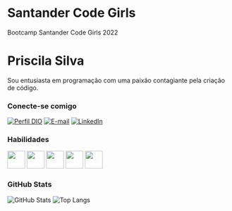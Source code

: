 # Santander Code Girls
 Bootcamp Santander Code Girls 2022
 # Priscila Silva
Sou entusiasta em programação com uma paixão contagiante pela criação de código. 

### Conecte-se comigo
[![Perfil DIO](https://img.shields.io/badge/-Meu%20Perfil%20na%20DIO-000?style=for-the-badge)](https://web.dio.me/users/prisilvas1991)
[![E-mail](https://img.shields.io/badge/-Email-000?style=for-the-badge&logo=microsoft-outlook)](mailto:prisilvas1991_@gmail.com)
[![LinkedIn](https://img.shields.io/badge/-LinkedIn-000?style=for-the-badge&logo=linkedin)](https://www.linkedin.com/in/priscila-silva-4970891a3/)


### Habilidades
<img src="https://cdn.jsdelivr.net/gh/devicons/devicon/icons/javascript/javascript-original.svg" width="40" height="40" /> <img 
src="https://cdn.jsdelivr.net/gh/devicons/devicon/icons/python/python-original.svg" width="40" height="40" /> 
            <img src="https://cdn.jsdelivr.net/gh/devicons/devicon/icons/cplusplus/cplusplus-original.svg" width="40" height="40" />
            <img src="https://cdn.jsdelivr.net/gh/devicons/devicon/icons/postgresql/postgresql-original.svg" width="40" height="40" />
            <img src="https://cdn.jsdelivr.net/gh/devicons/devicon/icons/git/git-original-wordmark.svg" width="40" height="40" />


### GitHub Stats
![GitHub Stats](https://github-readme-stats.vercel.app/api?username=prisilvas&show_icons=true&theme=dark&include_all_commits=true&count_private=true)
![Top Langs](https://github-readme-stats-git-masterrstaa-rickstaa.vercel.app/api/top-langs/?username=prisilvas&layout=compact&theme=dark)
